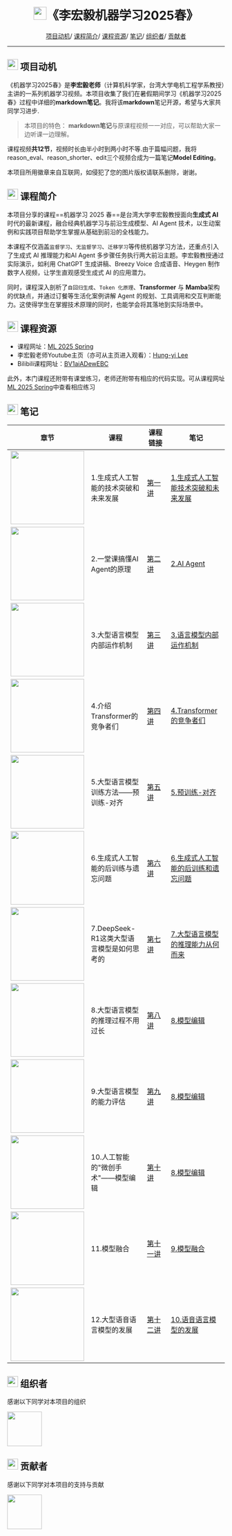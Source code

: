 
<p align="center">
<h1 align="center"> <img src="https://github.com/MLNLP-World/DeepLearning-MuLi-Notes/raw/main/imgs/icon/ai.png" width="30" />《李宏毅机器学习2025春》</h1>
</p>

<div align="center">
<p align="center">
  <a href="#项目动机">项目动机</a>/
  <a href="#课程简介">课程简介</a>/
  <a href="#课程资源">课程资源</a>/
  <a href="#笔记">笔记</a>/
  <a href="#组织者">组织者</a>/
  <a href="#贡献者">贡献者</a>
</p>
</div>

---

## <img src="https://github.com/MLNLP-World/DeepLearning-MuLi-Notes/raw/main/imgs/icon/motivation.png" width="25" /> 项目动机

《机器学习2025春》是**李宏毅老师**（计算机科学家，台湾大学电机工程学系教授）主讲的一系列机器学习视频。本项目收集了我们在暑假期间学习《机器学习2025春》过程中详细的**markdown笔记**。我将该**markdown**笔记开源，希望与大家共同学习进步.

>本项目的特色：
>**markdown笔记**与原课程视频一一对应，可以帮助大家一边听课一边理解。

课程视频**共12节**，视频时长由半小时到两小时不等.由于篇幅问题，我将reason_eval、reason_shorter、edit三个视频合成为一篇笔记**Model Editing**。

本项目所用徽章来自互联网，如侵犯了您的图片版权请联系删除，谢谢。

## <img src="https://github.com/MLNLP-World/DeepLearning-MuLi-Notes/raw/main/imgs/icon/intro.png" width="25" /> 课程简介

本项目分享的课程==机器学习 2025 春==是台湾大学李宏毅教授面向**生成式 AI** 时代的最新课程，融合经典机器学习与前沿生成模型、AI Agent 技术，以生动案例和实践项目帮助学生掌握从基础到前沿的全栈能力。


本课程不仅涵盖`监督学习`、`无监督学习`、`迁移学习`等传统机器学习方法，还重点引入了生成式 AI 推理能力和AI Agent 多步骤任务执行两大前沿主题。李宏毅教授通过实际演示，如利用 ChatGPT 生成讲稿、Breezy Voice 合成语音、Heygen 制作数字人视频，让学生直观感受生成式 AI 的应用潜力。

同时，课程深入剖析了`自回归生成`、`Token 化原理`、**Transformer** 与 **Mamba**架构的优缺点，并通过订餐等生活化案例讲解 Agent 的规划、工具调用和交互判断能力。这使得学生在掌握技术原理的同时，也能学会将其落地到实际场景中。

## <img src="https://github.com/MLNLP-World/DeepLearning-MuLi-Notes/raw/main/imgs/icon/resource.png" width="25" /> 课程资源

- 课程网址：[ML 2025 Spring](https://speech.ee.ntu.edu.tw/~hylee/ml/2025-spring.php)
- 李宏毅老师Youtube主页（亦可从主页进入观看）：[Hung-yi Lee](https://www.youtube.com/@HungyiLeeNTU)
- Bilibili课程网址：[BV1aiADewEBC](https://www.bilibili.com/video/BV1aiADewEBC/?spm_id_from=333.337.search-card.all.click)

此外，本门课程还附带有课堂练习，老师还附带有相应的代码实现。可从课程网址[ML 2025 Spring](https://speech.ee.ntu.edu.tw/~hylee/ml/2025-spring.php)中查看相应练习




## <img src="https://github.com/MLNLP-World/DeepLearning-MuLi-Notes/raw/main/imgs/icon/notes.png" width="25" /> 笔记

<table>
  <thead>
    <tr>
      <th style="width: 20%">章节</th>
      <th style="width: 30%">课程</th>
      <th style="width: 20%">课程链接</th>
      <th style="width: 30%">笔记</th>
    </tr>
  </thead>
  <tbody>
    <tr>
      <td><img src="https://i-blog.csdnimg.cn/direct/09004ff797f343a392aec78506740a24.png" width="170"></td>
      <td>1.生成式人工智能的技术突破和未来发展</td>
      <td><a href="https://www.youtube.com/watch?v=QLiKmca4kzI&t=4846s">第一讲</a></td>
      <td><a href="https://github.com/RichardSchoolbag/MachineLearning2025Spring--Hung-yi-Lee-Notes/blob/main/Notes/01-%E7%94%9F%E6%88%90%E5%BC%8F%E4%BA%BA%E5%B7%A5%E6%99%BA%E8%83%BD%E6%8A%80%E6%9C%AF%E7%AA%81%E7%A0%B4%E4%B8%8E%E6%9C%AA%E6%9D%A5%E5%8F%91%E5%B1%95.md">1.生成式人工智能技术突破和未来发展</a></td>
    </tr>
    <tr>
      <td><img src="https://i-blog.csdnimg.cn/direct/62d5ae7ed16e412ea92dd70648dd4b5e.png" width="170"></td>
      <td>2.一堂课搞懂AI Agent的原理</td>
      <td><a href="https://www.youtube.com/watch?v=M2Yg1kwPpts&t=5963s">第二讲</a></td>
      <td><a href="https://github.com/RichardSchoolbag/MachineLearning2025Spring--Hung-yi-Lee-Notes/blob/main/Notes/02-AI%20Agent.md">2.AI Agent</a></td>
    </tr>
    <tr>
      <td><img src="https://i-blog.csdnimg.cn/direct/0ecb12d6888e4ba48ca9fc728fb5842f.png" width="170"></td>
      <td>3.大型语言模型内部运作机制</td>
      <td><a href="https://www.youtube.com/watch?v=Xnil63UDW2o">第三讲</a></td>
      <td><a href="https://github.com/RichardSchoolbag/MachineLearning2025Spring--Hung-yi-Lee-Notes/blob/main/Notes/03-%E5%A4%A7%E5%9E%8B%E8%AF%AD%E8%A8%80%E6%A8%A1%E5%9E%8B%E5%86%85%E9%83%A8%E8%BF%90%E4%BD%9C%E6%9C%BA%E5%88%B6.md">3.语言模型内部运作机制</a></td>
    </tr>
    <tr>
      <td><img src="https://i-blog.csdnimg.cn/direct/6a2f818f0b4841c59652330302ce6c02.png" width="170"></td>
      <td>4.介绍Transformer的竞争者们</td>
      <td><a href="https://www.youtube.com/watch?v=gjsdVi90yQo&t=513s">第四讲</a></td>
      <td><a href="https://github.com/RichardSchoolbag/MachineLearning2025Spring--Hung-yi-Lee-Notes/blob/main/Notes/04-Transformer%E7%9A%84%E7%AB%9E%E4%BA%89%E8%80%85%E4%BB%AC.md">4.Transformer的竞争者们</a></td>
    </tr>
    <tr>
      <td><img src="https://i-blog.csdnimg.cn/direct/d8dcaa70c1f6439fb3d0b66fbd96c05a.png" width="170"></td>
      <td>5.大型语言模型训练方法——预训练-对齐</td>
      <td><a href="https://www.youtube.com/watch?v=Ozos6M1JtIE&pp=0gcJCcoJAYcqIYzv">第五讲</a></td>
      <td><a href="https://github.com/RichardSchoolbag/MachineLearning2025Spring--Hung-yi-Lee-Notes/blob/main/Notes/05-%E5%A4%A7%E5%9E%8B%E8%AF%AD%E8%A8%80%E6%A8%A1%E5%9E%8B%E8%AE%AD%E7%BB%83%E6%96%B9%E6%B3%95%EF%BC%9A%E9%A2%84%E8%AE%AD%E7%BB%83-%E5%AF%B9%E9%BD%90.md">5.预训练-对齐</a></td>
    </tr>
    <tr>
      <td><img src="https://i-blog.csdnimg.cn/direct/5a7cbc11fbe943929da7b8e325f343b2.png" width="170"></td>
      <td>6.生成式人工智能的后训练与遗忘问题</td>
      <td><a href="https://www.youtube.com/watch?v=Z6b5-77EfGk&t=386s">第六讲</a></td>
      <td><a href="https://github.com/RichardSchoolbag/MachineLearning2025Spring--Hung-yi-Lee-Notes/blob/main/Notes/06-%E7%94%9F%E6%88%90%E5%BC%8F%E4%BA%BA%E5%B7%A5%E6%99%BA%E6%85%A7%E7%9A%84%E5%90%8E%E8%AE%AD%E7%BB%83%E4%B8%8E%E9%81%97%E5%BF%98%E9%97%AE%E9%A2%98.md">6.生成式人工智能的后训练和遗忘问题</a></td>
    </tr>
    <tr>
      <td><img src="https://i-blog.csdnimg.cn/direct/8691e309f6724dc785b850c650ab737b.png" width="170"></td>
      <td>7.DeepSeek-R1这类大型语言模型是如何思考的</td>
      <td><a href="https://www.youtube.com/watch?v=bJFtcwLSNxI">第七讲</a></td>
      <td><a href="https://github.com/RichardSchoolbag/MachineLearning2025Spring--Hung-yi-Lee-Notes/blob/main/Notes/07-%E5%A4%A7%E5%9E%8B%E8%AF%AD%E8%A8%80%E6%A8%A1%E5%9E%8B%E7%9A%84%E6%8E%A8%E7%90%86%E8%83%BD%E5%8A%9B%E4%BB%8E%E4%BD%95%E8%80%8C%E6%9D%A5.md">7.大型语言模型的推理能力从何而来</a></td>
    </tr>
    <tr>
      <td><img src="https://i.ytimg.com/vi/ip3XnTpcxoA/hqdefault.jpg?sqp=-oaymwEnCNACELwBSFryq4qpAxkIARUAAIhCGAHYAQHiAQoIGBACGAY4AUAB&rs=AOn4CLAUFPU3uYcQmn2QZpxPQomWMR_fUw" width="170"></td>
      <td>8.大型语言模型的推理过程不用过长</td>
      <td><a href="https://www.youtube.com/watch?v=ip3XnTpcxoA&t=1273s">第八讲</a></td>
      <td><a href="https://github.com/RichardSchoolbag/MachineLearning2025Spring--Hung-yi-Lee-Notes/blob/main/Notes/08-%E6%A8%A1%E5%9E%8B%E7%BC%96%E8%BE%91.md">8.模型编辑</a></td>
    </tr>
    <tr>
      <td><img src="https://i.ytimg.com/vi/s266BzGNKKc/hqdefault.jpg?sqp=-oaymwEnCNACELwBSFryq4qpAxkIARUAAIhCGAHYAQHiAQoIGBACGAY4AUAB&rs=AOn4CLAcGq3KTAmxdgVOKNFvPRkOb5AEBQ" width="170"></td>
      <td>9.大型语言模型的能力评估</td>
      <td><a href="https://www.youtube.com/watch?v=s266BzGNKKc">第九讲</a></td>
      <td><a href="https://github.com/RichardSchoolbag/MachineLearning2025Spring--Hung-yi-Lee-Notes/blob/main/Notes/08-%E6%A8%A1%E5%9E%8B%E7%BC%96%E8%BE%91.md">8.模型编辑</a></td>
    </tr>
    <tr>
      <td><img src="https://i.ytimg.com/vi/9HPsz7F0mJg/hqdefault.jpg?sqp=-oaymwEnCNACELwBSFryq4qpAxkIARUAAIhCGAHYAQHiAQoIGBACGAY4AUAB&rs=AOn4CLAU7gEuIAbT0zm5AwLZHF7cPBXKAQ" width="170"></td>
      <td>10.人工智能的"微创手术"——模型编辑</td>
      <td><a href="https://www.youtube.com/watch?v=9HPsz7F0mJg">第十讲</a></td>
      <td><a href="https://github.com/RichardSchoolbag/MachineLearning2025Spring--Hung-yi-Lee-Notes/blob/main/Notes/08-%E6%A8%A1%E5%9E%8B%E7%BC%96%E8%BE%91.md">8.模型编辑</a></td>
    </tr>
    <tr>
      <td><img src="https://i-blog.csdnimg.cn/direct/3129a78df213466082930495a3e06b65.png" width="170"></td>
      <td>11.模型融合</td>
      <td><a href="https://www.youtube.com/watch?v=jFUwoCkdqAo">第十一讲</a></td>
      <td><a href="https://github.com/RichardSchoolbag/MachineLearning2025Spring--Hung-yi-Lee-Notes/blob/main/Notes/09-%E6%A8%A1%E5%9E%8B%E8%9E%8D%E5%90%88.md">9.模型融合</a></td>
    </tr>
    <tr>
      <td><img src="https://i-blog.csdnimg.cn/direct/174e93c55d6447d4a5a6e3fe89149b80.png" width="170"></td>
      <td>12.大型语音语言模型的发展</td>
      <td><a href="https://www.youtube.com/watch?v=gkAyqoQkOSk">第十二讲</a></td>
      <td><a href="https://github.com/RichardSchoolbag/MachineLearning2025Spring--Hung-yi-Lee-Notes/blob/main/Notes/10-%E8%AF%AD%E9%9F%B3%E8%AF%AD%E8%A8%80%E6%A8%A1%E5%9E%8B%E7%9A%84%E5%8F%91%E5%B1%95.md">10.语音语言模型的发展</a></td>
    </tr>
  </tbody>
</table>




## <img src="https://github.com/MLNLP-World/DeepLearning-MuLi-Notes/raw/main/imgs/icon/organizer.png" width="25" /> 组织者
感谢以下同学对本项目的组织

<a href="https://github.com/RichardSchoolbag">  <img src="https://avatars.githubusercontent.com/u/187307077?s=96&v=4"  width="80" /></a> 

## <img src="https://github.com/MLNLP-World/DeepLearning-MuLi-Notes/raw/main/imgs/icon/heart.png" width="25" /> 贡献者
感谢以下同学对本项目的支持与贡献

<a href="https://github.com/RichardSchoolbag">  <img src="https://avatars.githubusercontent.com/u/187307077?s=96&v=4"  width="80" /></a> 

